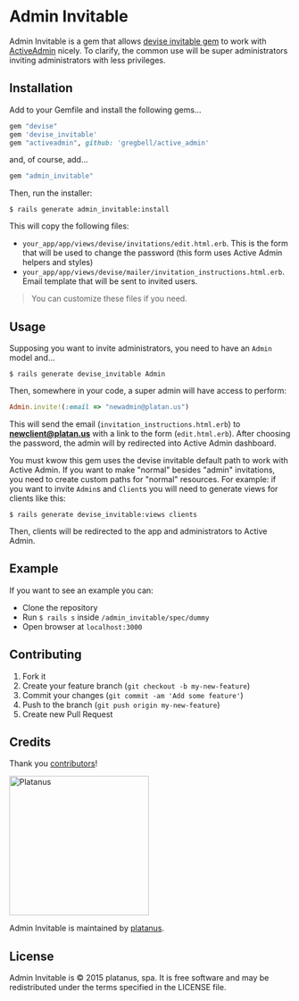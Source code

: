 Admin Invitable
===============

Admin Invitable is a gem that allows [devise invitable gem](https://github.com/scambra/devise_invitable) to work with [ActiveAdmin](http://activeadmin.info) nicely.
To clarify, the common use will be super administrators inviting administrators with less privileges.

## Installation

Add to your Gemfile and install the following gems...

```ruby
gem "devise"
gem 'devise_invitable'
gem "activeadmin", github: 'gregbell/active_admin'
```

and, of course, add...

```ruby
gem "admin_invitable"
```

Then, run the installer:

```shell
$ rails generate admin_invitable:install
```

This will copy the following files:

* `your_app/app/views/devise/invitations/edit.html.erb`. This is the form that will be used to change the password (this form uses Active Admin helpers and styles)
* `your_app/app/views/devise/mailer/invitation_instructions.html.erb`. Email template that will be sent to invited users.

> You can customize these files if you need.

## Usage

Supposing you want to invite administrators, you need to have an `Admin` model and...

```shell
$ rails generate devise_invitable Admin
```

Then, somewhere in your code, a super admin will have access to perform:

```ruby
Admin.invite!(:email => "newadmin@platan.us")
```

This will send the email (`invitation_instructions.html.erb`) to **newclient@platan.us** with a link to the form (`edit.html.erb`). After choosing the password, the admin will by redirected into Active Admin dashboard.

You must kwow this gem uses the devise invitable default path to work with Active Admin. If you want to make "normal" besides "admin" invitations, you need to create custom paths for "normal" resources. For example: if you want to invite `Admin`s and `Client`s you will need to generate views for clients like this:

```shell
$ rails generate devise_invitable:views clients
```

Then, clients will be redirected to the app and administrators to Active Admin.

## Example

If you want to see an example you can:

* Clone the repository
* Run `$ rails s` inside `/admin_invitable/spec/dummy`
* Open browser at `localhost:3000`

## Contributing

1. Fork it
2. Create your feature branch (`git checkout -b my-new-feature`)
3. Commit your changes (`git commit -am 'Add some feature'`)
4. Push to the branch (`git push origin my-new-feature`)
5. Create new Pull Request

## Credits

Thank you [contributors](https://github.com/platanus/admin-invitable/graphs/contributors)!

<img src="http://platan.us/gravatar_with_text.png" alt="Platanus" width="250"/>

Admin Invitable is maintained by [platanus](http://platan.us).

## License

Admin Invitable is © 2015 platanus, spa. It is free software and may be redistributed under the terms specified in the LICENSE file.

